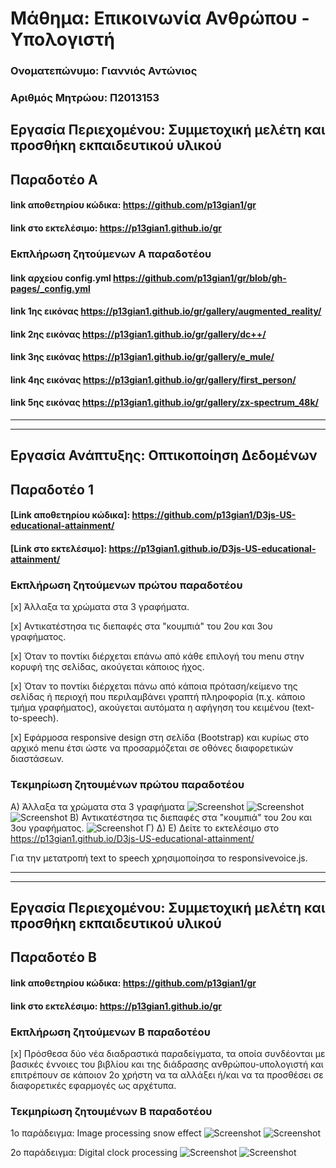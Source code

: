 # Μάθημα: Επικοινωνία Ανθρώπου - Υπολογιστή
 
### Ονοματεπώνυμο: Γιαννιός Αντώνιος
### Αριθμός Μητρώου: Π2013153

## Εργασία Περιεχομένου: Συμμετοχική μελέτη και προσθήκη εκπαιδευτικού υλικού

## Παραδοτέο Α

#### link αποθετηρίου κώδικα: https://github.com/p13gian1/gr
#### link στο εκτελέσιμο: https://p13gian1.github.io/gr

### Εκπλήρωση ζητούμενων A παραδοτέου

#### link  αρχείου config.yml https://github.com/p13gian1/gr/blob/gh-pages/_config.yml

#### link 1ης εικόνας https://p13gian1.github.io/gr/gallery/augmented_reality/

#### link 2ης εικόνας https://p13gian1.github.io/gr/gallery/dc++/

#### link 3ης εικόνας https://p13gian1.github.io/gr/gallery/e_mule/

#### link 4ης εικόνας https://p13gian1.github.io/gr/gallery/first_person/

#### link 5ης εικόνας https://p13gian1.github.io/gr/gallery/zx-spectrum_48k/

-------------------------------------------------------------------------------------------
-------------------------------------------------------------------------------------------

## Εργασία Ανάπτυξης: Οπτικοποίηση Δεδομένων

## Παραδοτέο 1

#### [Link αποθετηρίου κώδικα]: https://github.com/p13gian1/D3js-US-educational-attainment/
#### [Link στο εκτελέσιμο]: https://p13gian1.github.io/D3js-US-educational-attainment/

### Εκπλήρωση ζητούμενων πρώτου παραδοτέου

[x] Άλλαξα τα χρώματα στα 3 γραφήματα.

[x] Αντικατέστησα τις διεπαφές στα "κουμπιά" του 2ου και 3ου γραφήματος.

[x] Όταν το ποντίκι διέρχεται επάνω από κάθε επιλογή του menu στην κορυφή της σελίδας, ακούγεται κάποιος ήχος.

[x] Όταν το ποντίκι διέρχεται πάνω από κάποια πρόταση/κείμενο της σελίδας ή περιοχή που περιλαμβάνει γραπτή πληροφορία (π.χ. κάποιο τμήμα     γραφήματος), ακούγεται αυτόματα η αφήγηση του κειμένου (text-to-speech).

[x] Εφάρμοσα responsive design στη σελίδα (Bootstrap) και κυρίως στο αρχικό menu έτσι ώστε να προσαρμόζεται σε οθόνες διαφορετικών διαστάσεων.

### Τεκμηρίωση ζητουμένων πρώτου παραδοτέου

Α) Άλλαξα τα χρώματα στα 3 γραφήματα
![Screenshot](PieChart.JPG)
![Screenshot](chart.JPG)
![Screenshot](State.JPG)
Β) Αντικατέστησα τις διεπαφές στα "κουμπιά" του 2ου και 3ου γραφήματος.
![Screenshot](Buttons.jpg)
Γ) Δ) Ε) Δείτε το εκτελέσιμο στο https://p13gian1.github.io/D3js-US-educational-attainment/

Για την μετατροπή text to speech χρησιμοποίησα το responsivevoice.js.

-------------------------------------------------------------------------------------------
-------------------------------------------------------------------------------------------

## Εργασία Περιεχομένου: Συμμετοχική μελέτη και προσθήκη εκπαιδευτικού υλικού

## Παραδοτέο B

#### link αποθετηρίου κώδικα: https://github.com/p13gian1/gr
#### link στο εκτελέσιμο: https://p13gian1.github.io/gr

### Εκπλήρωση ζητούμενων B παραδοτέου

[x] Πρόσθεσα δύο νέα διαδραστικά παραδείγματα, τα οποία συνδέονται με βασικές έννοιες του βιβλίου και της διάδρασης ανθρώπου-υπολογιστή και επιτρέπουν σε κάποιον 2ο χρήστη να τα αλλάξει ή/και να τα προσθέσει σε διαφορετικές εφαρμογές ως αρχέτυπα.

### Τεκμηρίωση ζητουμένων Β παραδοτέου

1o παράδειγμα: Ιmage processing snow effect
![Screenshot](ex1.JPG)
![Screenshot](ex1a.JPG)

2o παράδειγμα: Digital clock processing
![Screenshot](ex2.JPG)
![Screenshot](ex2a.JPG)
